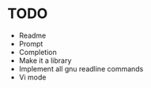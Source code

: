 # TODO
+ Readme
+ Prompt
+ Completion
+ Make it a library
+ Implement all gnu readline commands
+ Vi mode

